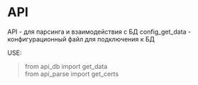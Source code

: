 # API

API - для парсинга и взаимодействия с БД
config_get_data - конфигурационный файл для подключения к БД

USE:
> from api_db import get_data  
> from api_parse import get_certs  

